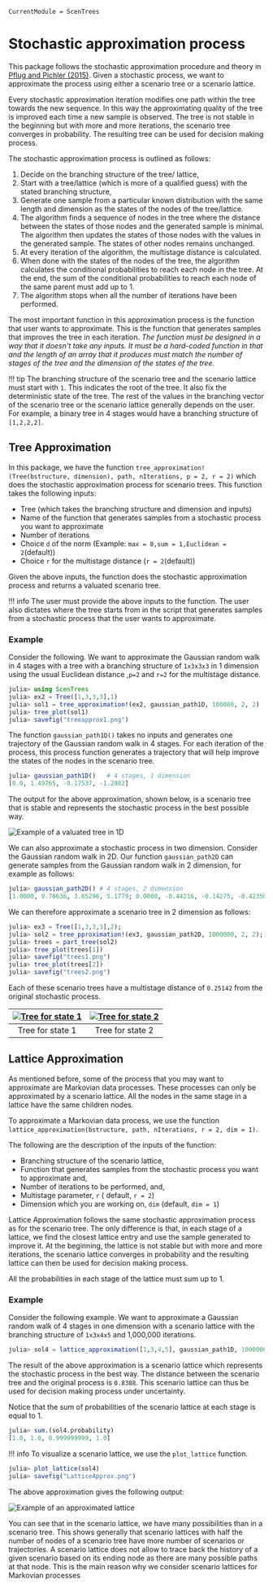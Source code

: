 
```@meta
CurrentModule = ScenTrees
```

# Stochastic approximation process

This package follows the stochastic approximation procedure and theory in [Pflug and Pichler (2015)](https://doi.org/10.1007/s10589-015-9758-0). Given a stochastic process, we want to approximate the process using either a scenario tree or a scenario lattice.

Every stochastic approximation iteration modifies one path within the tree towards the new sequence. In this way the approximating quality of the tree is improved each time a new sample is observed. The tree is not stable in the beginning but with more and more iterations, the scenario tree converges in probability. The resulting tree can be used for decision making process.

The stochastic approximation process is outlined as follows:

1. Decide on the branching structure of the tree/ lattice,
2. Start with a tree/lattice (which is more of a qualified guess) with the stated branching structure,
3. Generate one sample from a particular known distribution with the same length and dimension as the states of the nodes of the tree/lattice.
4. The algorithm finds a sequence of nodes in the tree where the distance between the states of those nodes and the generated sample is minimal. The algorithm then updates the states of those nodes with the values in the generated sample. The states of other nodes remains unchanged.
5. At every iteration of the algorithm, the multistage distance is calculated.
6. When done with the states of the nodes of the tree, the algorithm calculates the conditional probabilities to reach each node in the tree. At the end, the sum of the conditional probabilities to reach each node of the same parent must add up to 1.
7. The algorithm stops when all the number of iterations have been performed.


The most important function in this approximation process is the function that user wants to approximate. This is the function that generates samples that improves the tree in each iteration. _The function must be designed in a way that it doesn't take any inputs. It must be a hard-coded function in that and the length of an array that it produces must match the number of stages of the tree and the dimension of the states of the tree._

!!! tip
    The branching structure of the scenario tree and the scenario lattice must start with `1`. This indicates the root of the tree. It also fix the deterministic state of the tree. The rest of the values in the branching vector of the scenario tree or the scenario lattice generally depends on the user. For example, a binary tree in 4 stages would have a branching structure of `[1,2,2,2]`.

## Tree Approximation

In this package, we have the function `tree_approximation!(Tree(bstructure, dimension), path, nIterations, p = 2, r = 2)` which does the stochastic approximation process for scenario trees. This function takes the following inputs:

- Tree (which takes the branching structure and dimension and inputs)
- Name of the function that generates samples from a stochastic process you want to approximate
- Number of iterations
- Choice `d` of the norm (Example: `max = 0,sum = 1,Euclidean = 2`(default))
- Choice `r` for the multistage distance (`r = 2`(default))

Given the above inputs, the function does the stochastic approximation process and returns a valuated scenario tree.

!!! info
    The user must provide the above inputs to the function. The user also dictates where the tree starts from in the script that generates samples from a stochastic process that the user wants to approximate.

### Example

Consider the following. We want to approximate the Gaussian random walk in 4 stages with a tree with a branching structure of `1x3x3x3` in 1 dimension using the usual Euclidean distance ,`p=2` and `r=2` for the multistage distance.

```julia
julia> using ScenTrees
julia> ex2 = Tree([1,3,3,3],1)
julia> sol1 = tree_approximation!(ex2, gaussian_path1D, 100000, 2, 2)
julia> tree_plot(sol1)
julia> savefig("treeapprox1.png")
```

The function `gaussian_path1D()` takes no inputs and generates one trajectory of the Gaussian random walk in 4 stages. For each iteration of the process, this process function generates a trajectory that will help improve the states of the nodes in the scenario tree.
```julia
julia> gaussian_path1D()   # 4 stages, 1 dimension
[0.0, 1.49765, -0.17537, -1.2982]
```
The output for the above approximation, shown below, is a scenario tree that is stable and represents the stochastic process in the best possible way.

![Example of a valuated tree in 1D](../assets/treeapprox1.png)

We can also approximate a stochastic process in two dimension. Consider the Gaussian random walk in 2D. Our function `gaussian_path2D` can generate samples from the Gaussian random walk in 2 dimension, for example as follows:

```julia
julia> gaussian_path2D() # 4 stages, 2 dimension
[1.0000, 0.76636, 3.65296, 5.1779; 0.0000, -0.44216, -0.14275, -0.42350]
```

We can therefore approximate a scenario tree in 2 dimension as follows:

```julia
julia> ex3 = Tree([1,3,3,3],2);
julia> sol2 = tree_pproximation!(ex3, gaussian_path2D, 1000000, 2, 2);
julia> trees = part_tree(sol2)
julia> tree_plot(trees[1])
julia> savefig("trees1.png")
julia> tree_plot(trees[2])
julia> savefig("trees2.png")
```
Each of these scenario trees have a multistage distance of `0.25142` from the original stochastic process.

|[![Tree for state 1](../assets/trees1.png)](../assets/trees1.png)| [![Tree for state 2](../assets/trees2.png)](../assets/trees2.png) |
|:-----------:|:--------------:|
| Tree for state 1 | Tree for state 2 |

## Lattice Approximation

As mentioned before, some of the process that you may want to approximate are Markovian data processes. These processes can only be approximated by a scenario lattice. All the nodes in the same stage in a lattice have the same children nodes.

To approximate a Markovian data process, we use the function `lattice_approximation(bstructure, path, nIterations, r = 2, dim = 1)`.

The following are the description of the inputs of the function:

- Branching structure of the scenario lattice,
- Function that generates samples from the stochastic process you want to approximate and,
- Number of iterations to be performed, and,
- Multistage parameter, `r` ( default, `r = 2`)
- Dimension which you are working on, `dim` (default, `dim = 1`)

Lattice Approximation follows the same stochastic approximation process as for the scenario tree. The only difference is that, in each stage of a lattice, we find the closest lattice entry and use the sample generated to improve it. At the beginning, the lattice is not stable but with more and more iterations, the scenario lattice converges in probability and the resulting lattice can then be used for decision making process.

All the probabilities in each stage of the lattice must sum up to 1.

### Example

Consider the following example. We want to approximate a Gaussian random walk of 4 stages in one dimension with a scenario lattice with the branching structure of `1x3x4x5` and 1,000,000 iterations.

```julia
julia> sol4 = lattice_approximation([1,3,4,5], gaussian_path1D, 1000000, 2, 1);
```
The result of the above approximation is a scenario lattice which represents the stochastic process in the best way. The distance between the scenario tree and the original process is `0.8388`. This scenario lattice can thus be used for decision making process under uncertainty.

Notice that the sum of probabilities of the scenario lattice at each stage is equal to 1.
```julia
julia> sum.(sol4.probability)
[1.0, 1.0, 0.999999999, 1.0]
```

!!! info
    To visualize a scenario lattice, we use the `plot_lattice` function.

```julia
julia> plot_lattice(sol4)
julia> savefig("LatticeApprox.png")
```

The above approximation gives the following output:

![Example of an approximated lattice](../assets/LatticeApprox.png)

You can see that in the scenario lattice, we have many possibilities than in a scenario tree. This shows generally that scenario lattices with half the number of nodes of a scenario tree have more number of scenarios or trajectories. A scenario lattice does not allow to trace back the history of a given scenario based on its ending node as there are many possible paths at that node. This is the main reason why we consider scenario lattices for Markovian processes
